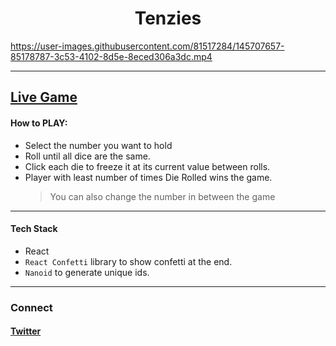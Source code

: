 <h1 align="center">Tenzies</h1>

https://user-images.githubusercontent.com/81517284/145707657-85178787-3c53-4102-8d5e-8eced306a3dc.mp4

---

## [Live Game](https://vx18q.csb.app/)
#### How to PLAY:

- Select the number you want to hold
- Roll until all dice are the same.
- Click each die to freeze it at its current value between rolls.
- Player with least number of times Die Rolled wins the game.
  > You can also change the number in between the game


---

#### Tech Stack

- React
- `React Confetti` library to show confetti at the end.
- `Nanoid` to generate unique ids.

***

### Connect
#### [Twitter](https://twitter.com/Vanshsh2701)
